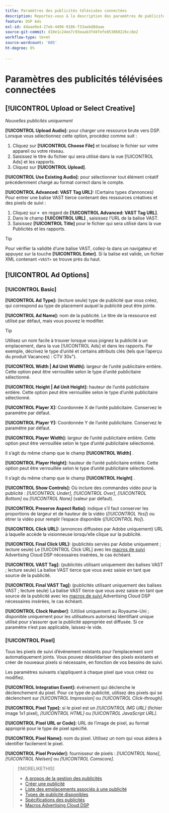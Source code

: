 ```yaml
---
title: Paramètres des publicités télévisées connectées
description: Reportez-vous à la description des paramètres de publicité disponibles pour les publicités télévisées connectées.
feature: DSP Ads
exl-id: 4daae9e4-27eb-4496-9186-f33aebd8daae
source-git-commit: d10e1c24ee7c93eaab3fd4fefe853860226cc8e2
workflow-type: tm+mt
source-wordcount: '605'
ht-degree: 0%

---
```


# Paramètres des publicités télévisées connectées

## [!UICONTROL Upload or Select Creative]

*Nouvelles publicités uniquement*

**[!UICONTROL Upload Audio]:** pour charger une ressource brute vers DSP. Lorsque vous sélectionnez cette option, procédez comme suit :

1. Cliquez sur **[!UICONTROL Choose File]** et localisez le fichier sur votre appareil ou votre réseau.
1. Saisissez le titre du fichier qui sera utilisé dans la vue [!UICONTROL Ads] et les rapports.
1. Cliquez sur **[!UICONTROL Upload]**.

**[!UICONTROL Use Existing Audio]:** pour sélectionner tout élément créatif précédemment chargé au format correct dans le compte.

**[!UICONTROL Advanced: VAST Tag URL]:**  (Certains types d’annonces) Pour entrer une balise VAST tierce contenant des ressources créatives et des pixels de suivi :

1. Cliquez sur ![flèche](/help/dsp/assets/compressed.png) en regard de **[!UICONTROL Advanced: VAST Tag URL]**.
1. Dans le champ **[!UICONTROL URL]** , saisissez l’URL de la balise VAST.
1. Saisissez **[!UICONTROL Title]** pour le fichier qui sera utilisé dans la vue Publicités et les rapports.

>[!TIP]
>
> Pour vérifier la validité d’une balise VAST, collez-la dans un navigateur et appuyez sur la touche **[!UICONTROL Enter]**. Si la balise est valide, un fichier XML contenant `<VAST>` se trouve près du haut.

## [!UICONTROL Ad Options]

### [!UICONTROL Basic]

**[!UICONTROL Ad Type]:**  (lecture seule) type de publicité que vous créez, qui correspond au type de placement auquel la publicité peut être jointe.

**[!UICONTROL Ad Name]:** nom de la publicité. Le titre de la ressource est utilisé par défaut, mais vous pouvez le modifier.

>[!TIP]
>
> Utilisez un nom facile à trouver lorsque vous joignez la publicité à un emplacement, dans la vue [!UICONTROL Ads] et dans les rapports. Par exemple, décrivez le type d’unité et certains attributs clés (tels que l’aperçu du produit Vacances) : CTV 30s&quot;).

**[!UICONTROL Width | Ad Unit Width]:** largeur de l’unité publicitaire entière. Cette option peut être verrouillée selon le type d’unité publicitaire sélectionné.

**[!UICONTROL Height | Ad Unit Height]:** hauteur de l’unité publicitaire entière. Cette option peut être verrouillée selon le type d’unité publicitaire sélectionné.

**[!UICONTROL Player X]:** Coordonnée X de l’unité publicitaire. Conservez le paramètre par défaut.

**[!UICONTROL Player Y]:** Coordonnée Y de l’unité publicitaire. Conservez le paramètre par défaut.

**[!UICONTROL Player Width]:** largeur de l’unité publicitaire entière. Cette option peut être verrouillée selon le type d’unité publicitaire sélectionné.

Il s’agit du même champ que le champ **[!UICONTROL Width]** .

**[!UICONTROL Player Height]:** hauteur de l’unité publicitaire entière. Cette option peut être verrouillée selon le type d’unité publicitaire sélectionné.

Il s’agit du même champ que le champ **[!UICONTROL Height]** .

**[!UICONTROL Show Controls]:** Où inclure des commandes vidéo pour la publicité :  *[!UICONTROL Under]*,  *[!UICONTROL Over]*,  *[!UICONTROL Bottom]* ou  *[!UICONTROL None]* (valeur par défaut).

**[!UICONTROL Preserve Aspect Ratio]:** indique s’il faut conserver les proportions de largeur et de hauteur de la vidéo (*[!UICONTROL Yes]*) ou étirer la vidéo pour remplir l’espace disponible (*[!UICONTROL No]*).

**[!UICONTROL Click URL]:**  (annonces diffusées par Adobe uniquement) URL à laquelle accède la visionneuse lorsqu’elle clique sur la publicité.

**[!UICONTROL Final Click URL]:**  (publicités servies par Adobe uniquement ; lecture seule) Le  [!UICONTROL Click URL] avec les  [macros de suivi ](/help/dsp/campaign-management/macros.md) Advertising Cloud DSP nécessaires insérées, le cas échéant.

**[!UICONTROL VAST Tag]:**  (publicités utilisant uniquement des balises VAST ; lecture seule) La balise VAST tierce que vous avez saisie en tant que source de la publicité.

**[!UICONTROL Final VAST Tag]:**  (publicités utilisant uniquement des balises VAST ; lecture seule) La balise VAST tierce que vous avez saisie en tant que source de la publicité avec les  [macros de suivi ](/help/dsp/campaign-management/macros.md) Advertising Cloud DSP nécessaires insérées, le cas échéant.

**[!UICONTROL Clock Number]**: (Utilisé uniquement au Royaume-Uni ; disponible uniquement pour les utilisateurs autorisés) Identifiant unique utilisé pour s’assurer que la publicité appropriée est diffusée. Si ce paramètre n’est pas applicable, laissez-le vide.

### [!UICONTROL Pixel]

Tous les pixels de suivi d’événement existants pour l’emplacement sont automatiquement joints. Vous pouvez désolidariser des pixels existants et créer de nouveaux pixels si nécessaire, en fonction de vos besoins de suivi.

Les paramètres suivants s’appliquent à chaque pixel que vous créez ou modifiez.

**[!UICONTROL Integration Event]:** événement qui déclenche le déclenchement du pixel. Pour ce type de publicité, utilisez des pixels qui se déclenchent sur *[!UICONTROL Impression]* ou *[!UICONTROL Click-through]*.

**[!UICONTROL Pixel Type]:** si le pixel est un  *[!UICONTROL IMG URL]* (fichier image 1x1 pixel),  *[!UICONTROL HTML]* ou  *[!UICONTROL JavaScript URL]*.

**[!UICONTROL Pixel URL or Code]:** URL de l’image de pixel, au format approprié pour le type de pixel spécifié.

**[!UICONTROL Pixel Name]:** nom du pixel. Utilisez un nom qui vous aidera à identifier facilement le pixel.

**[!UICONTROL Pixel Provider]:** fournisseur de pixels :  *[!UICONTROL None]*,  *[!UICONTROL Nielsen]* ou  *[!UICONTROL Comscore]*.

>[!MORELIKETHIS]
>
>* [A propos de la gestion des publicités](ad-about.md)
>* [Créer une publicité](ad-create.md)
>* [Liste des emplacements associés à une publicité](/help/dsp/campaign-management/ads/ad-list-placements.md)
>* [Types de publicité disponibles](ad-types.md)
>* [Spécifications des publicités](/help/dsp/assets/ad-specs.pdf)
>* [Macros Advertising Cloud DSP](/help/dsp/campaign-management/macros.md)

